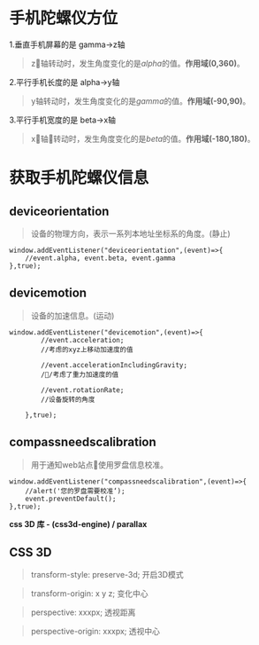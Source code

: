 # 手机陀螺仪方位

1.垂直手机屏幕的是 gamma->z轴

> z轴转动时，发生角度变化的是*alpha*的值。__作用域(0,360)__。

2.平行手机长度的是 alpha->y轴

> y轴转动时，发生角度变化的是*gamma*的值。__作用域(-90,90)__。

3.平行手机宽度的是 beta->x轴

> x轴转动时，发生角度变化的是*beta*的值。__作用域(-180,180)__。

# 获取手机陀螺仪信息

## deviceorientation

> 设备的物理方向，表示一系列本地址坐标系的角度。(静止)

    window.addEventListener("deviceorientation",(event)=>{
        //event.alpha, event.beta, event.gamma
    },true);

## devicemotion

> 设备的加速信息。(运动)

    window.addEventListener("devicemotion",(event)=>{
            //event.acceleration;
            //考虑的xyz上移动加速度的值

            //event.accelerationIncludingGravity;
            //考虑了重力加速度的值

            //event.rotationRate;
            //设备旋转的角度

        },true);

## compassneedscalibration

> 用于通知web站点使用罗盘信息校准。

    window.addEventListener("compassneedscalibration",(event)=>{
        //alert('您的罗盘需要校准‘);
        event.preventDefault();
    },true);

__css 3D 库 - (css3d-engine) / parallax__

## CSS 3D

> transform-style: preserve-3d; 开启3D模式

> transform-origin: x y z;  变化中心

> perspective: xxxpx; 透视距离

> perspective-origin: xxxpx; 透视中心